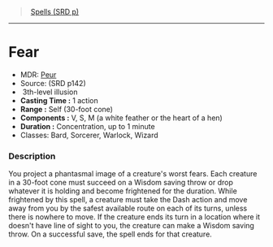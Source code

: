 ﻿---
!SpellItem
Name: Fear
AltName: '[Peur](hd_spells_peur.md)'
Type: illusion
Level: 3
CastingTime: 1 action
Range: Self (30-foot cone)
Components: V, S, M (a white feather or the heart of a hen)
Duration: Concentration, up to 1 minute
Classes: Bard, Sorcerer, Warlock, Wizard
Family: SpellVO
Source: (SRD p142)
Id: spells_vo.md#fear
ParentLink: spells_vo.md#spells-srd-p
ParentName: Spells (SRD p)
NameLevel: 1
Attributes: {}
---
> [Spells (SRD p)](srd_spells.md)

---

# Fear

- MDR: [Peur](hd_spells_peur.md)
- Source: (SRD p142)
-  3th-level illusion
- **Casting Time :** 1 action
- **Range :** Self (30-foot cone)
- **Components :** V, S, M (a white feather or the heart of a hen)
- **Duration :** Concentration, up to 1 minute
- Classes: Bard, Sorcerer, Warlock, Wizard

### Description

You project a phantasmal image of a creature's worst fears. Each creature in a 30-foot cone must succeed on a Wisdom saving throw or drop whatever it is holding and become frightened for the duration. While frightened by this spell, a creature must take the Dash action and move away from you by the safest available route on each of its turns, unless there is nowhere to move. If the creature ends its turn in a location where it doesn't have line of sight to you, the creature can make a Wisdom saving throw. On a successful save, the spell ends for that creature.

